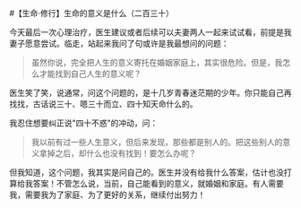 #【生命⋅修行】生命的意义是什么（二百三十）

今天最后一次心理治疗，医生建议或者后续可以夫妻两人一起来试试看，前提是我妻子愿意尝试。临走，站起来我问了句或许是我最想问的问题：

> 虽然你说，完全把人生的意义寄托在婚姻家庭上，其实很危险。但是，我怎么才能找到自己人生的意义呢？

医生笑了笑，说通常，问这个问题的，是十几岁青春迷茫期的少年。你只能自己再找找，古话说三十、嗯三十而立、四十知天命什么的。

我忍住想要纠正说"四十不惑"的冲动，问：

> 我以前有过一些人生意义，但后来发现，那些都是别人的。把这些别人的意义拿掉之后，却什么也没有找到！要怎么办呢？

但我知道，这个问题，我其实是问自己的。医生并没有给我什么答案，估计也没打算给我答案！不管怎么说，当前，自己能看到的意义，就婚姻和家庭。有人需要我，需要我为了家庭、为了更好的关系，继续付出努力！